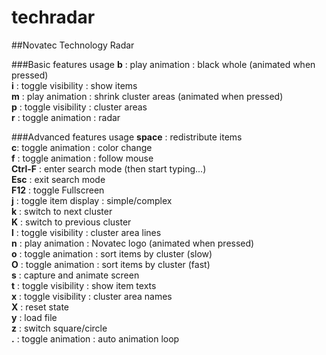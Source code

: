 # techradar
##Novatec Technology Radar

###Basic features usage
__b__ : play animation : black whole (animated when pressed)\
__i__ : toggle visibility : show items\
__m__ : play animation : shrink cluster areas (animated when pressed)\
__p__ : toggle visibility : cluster areas\
__r__ : toggle animation : radar

###Advanced features usage
__space__ : redistribute items\
__c__: toggle animation : color change\
__f__ : toggle animation : follow mouse\
__Ctrl-F__ : enter search mode (then start typing...)\
__Esc__ : exit search mode\
__F12__ : toggle Fullscreen\
__j__ : toggle item display : simple/complex\
__k__ : switch to next cluster\
__K__ : switch to previous cluster\
__l__ : toggle visibility : cluster area lines\
__n__ : play animation : Novatec logo (animated when pressed)\
__o__ : toggle animation : sort items by cluster (slow)\
__O__ : toggle animation : sort items by cluster (fast)\
__s__ : capture and animate screen\
__t__ : toggle visibility : show item texts\
__x__ : toggle visibility : cluster area names\
__X__ : reset state\
__y__ : load file\
__z__ : switch square/circle\
__.__ : toggle animation : auto animation loop
